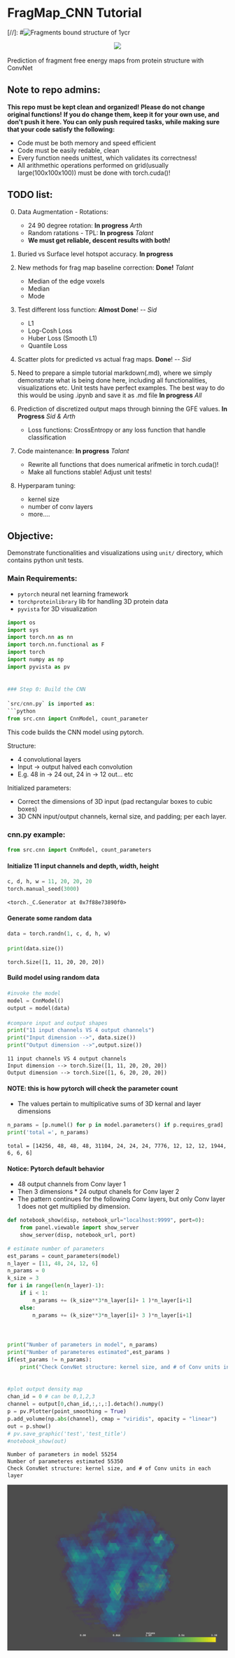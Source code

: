 
# FragMap_CNN Tutorial

[//]: #![Fragments bound structure of 1ycr ](figs/1ycr_orig.gif)

<p align="center">
  <img src="figs/1ycr_orig.gif">
</p>

Prediction of fragment free energy maps from protein structure with ConvNet

## Note to repo admins:

__This repo must be kept clean and organized! Please do not change original functions!__
__If you do change them, keep it for your own use, and don't push it here.  You can__
__only push required tasks, while making sure that your code satisfy the following:__

* Code must be both memory and speed efficient
* Code must be easily redable, clean
* Every function needs unittest, which validates its correctness!
* All arithmethic operations performed on grid(usually large(100x100x100))
  must be done with torch.cuda()! 

## TODO list:

0. Data Augmentation - Rotations:
    * 24 90 degree rotation:  __In progress__  *Arth*
    * Random ratations - TPL: __In progress__ *Talant*
    * __We must get reliable, descent results with both!__ 
 
1. Buried vs Surface level hotspot accuracy. __In progress__

2. New methods for frag map baseline correction: __Done!__ *Talant*
    * Median of the edge voxels
    * Median
    * Mode

3. Test different loss function: __Almost Done__! -- *Sid*
   * L1
   * Log-Cosh Loss
   * Huber Loss (Smooth L1)
   * Quantile Loss
   
4. Scatter plots for predicted vs actual frag maps. __Done__! -- *Sid*

5. Need to prepare a simple tutorial markdown(.md), where we simply
demonstrate what is being done here, including all functionalities,
visualizations etc. Unit tests have perfect examples. The best way
to do this would be using .ipynb and save it as .md file  __In progress__ *All*


6. Prediction of discretized output maps through binning the GFE values. __In Progress__ *Sid & Arth*
   * Loss functions: CrossEntropy or any loss function that handle classification

7. Code maintenance:  __In progress__ *Talant*
   * Rewrite all functions that does numerical arifmetic in torch.cuda()!
   * Make all functions stable! Adjust unit tests!


8. Hyperparam tuning: 
    * kernel size
    * number of conv layers
    * more....


## Objective:
Demonstrate functionalities and visualizations using `unit/` directory, which contains python unit tests.

### Main Requirements:
- `pytorch` neural net learning framework
- `torchproteinlibrary` lib for handling 3D protein data
- `pyvista` for 3D visualization 


```python
import os
import sys
import torch.nn as nn
import torch.nn.functional as F
import torch
import numpy as np
import pyvista as pv


### Step 0: Build the CNN

`src/cnn.py` is imported as:
```python
from src.cnn import CnnModel, count_parameter
```
This code builds the CNN model using pytorch. 

Structure:
- 4 convolutional layers
- Input -> output halved each convolution
- E.g. 48 in -> 24 out, 24 in -> 12 out... etc

Initialized parameters:

- Correct the dimensions of 3D input (pad rectangular boxes to cubic boxes)
- 3D CNN input/output channels, kernal size, and padding; per each layer.


### cnn.py example:


```python
from src.cnn import CnnModel, count_parameters
```

#### Initialize 11 input channels and depth, width, height


```python
c, d, h, w = 11, 20, 20, 20
torch.manual_seed(3000)
```




    <torch._C.Generator at 0x7f88e73890f0>



#### Generate some random data


```python
data = torch.randn(1, c, d, h, w)   

print(data.size())
```

    torch.Size([1, 11, 20, 20, 20])


#### Build model using random data


```python
#invoke the model
model = CnnModel()
output = model(data)

#compare input and output shapes
print("11 input channels VS 4 output channels")
print("Input dimension -->", data.size())
print("Output dimension -->",output.size())
```

    11 input channels VS 4 output channels
    Input dimension --> torch.Size([1, 11, 20, 20, 20])
    Output dimension --> torch.Size([1, 6, 20, 20, 20])


#### NOTE: this is how pytorch will check the parameter count
- The values pertain to multiplicative sums of 3D kernal and layer dimensions


```python
n_params = [p.numel() for p in model.parameters() if p.requires_grad]
print('total =', n_params)
```

    total = [14256, 48, 48, 48, 31104, 24, 24, 24, 7776, 12, 12, 12, 1944, 6, 6, 6]


#### Notice: Pytorch default behavior
- 48 output channels from Conv layer 1
- Then 3 dimensions * 24 output chanels for Conv layer 2
- The pattern continues for the following Conv layers, but only Conv layer 1 does not get multiplied by dimension.


```python
def notebook_show(disp, notebook_url="localhost:9999", port=0):
    from panel.viewable import show_server
    show_server(disp, notebook_url, port)
```


```python
# estimate number of parameters
est_params = count_parameters(model)
n_layer = [11, 48, 24, 12, 6]
n_params = 0
k_size = 3
for i in range(len(n_layer)-1):
    if i < 1:
        n_params += (k_size**3*n_layer[i]+ 1 )*n_layer[i+1]
    else:
        n_params += (k_size**3*n_layer[i]+ 3 )*n_layer[i+1]



print("Number of parameters in model", n_params)
print("Number of parameteres estimated",est_params )   
if(est_params != n_params):
    print("Check ConvNet structure: kernel size, and # of Conv units in each layer")


#plot output density map
chan_id = 0 # can be 0,1,2,3
channel = output[0,chan_id,:,:,:].detach().numpy()
p = pv.Plotter(point_smoothing = True)
p.add_volume(np.abs(channel), cmap = "viridis", opacity = "linear")
out = p.show()
# pv.save_graphic('test','test_title')
#notebook_show(out)
```

    Number of parameters in model 55254
    Number of parameteres estimated 55350
    Check ConvNet structure: kernel size, and # of Conv units in each layer



![png](./figs/output_20_1.png)



```python

```
